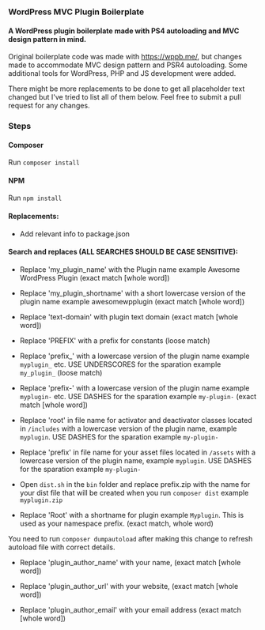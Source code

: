 ### WordPress MVC Plugin Boilerplate

#### A WordPress plugin boilerplate made with PS4 autoloading and MVC design pattern in mind. 

Original boilerplate code was made with https://wppb.me/, but changes made to accommodate MVC design pattern and PSR4 autoloading. Some additional tools for WordPress, PHP and JS development were added.

There might be more replacements to be done to get all placeholder text changed but I've tried to list all of them below. Feel free to submit a pull request for any changes.


### Steps

#### Composer

Run `composer install`

#### NPM

Run `npm install`

#### Replacements:

- Add relevant info to package.json

#### Search and replaces (ALL SEARCHES SHOULD BE CASE SENSITIVE):

- Replace 'my_plugin_name' with the Plugin name example Awesome WordPress Plugin (exact match [whole word])

- Replace 'my_plugin_shortname' with a short lowercase version of the plugin name example awesomewpplugin (exact match [whole word])

- Replace 'text-domain' with plugin text domain (exact match [whole word])

- Replace 'PREFIX' with a prefix for constants (loose match)

- Replace 'prefix_' with a lowercase version of the plugin name example `myplugin_` etc. USE UNDERSCORES for the sparation example `my_plugin_` (loose match)

- Replace 'prefix-' with a lowercase version of the plugin name example `myplugin-` etc. USE DASHES for the sparation example `my-plugin-` (exact match [whole word])

- Replace 'root' in file name for activator and deactivator classes located in `/includes` with a lowercase version of the plugin name, example `myplugin`. USE DASHES for the sparation example `my-plugin-`

- Replace 'prefix' in file name for your asset files located in `/assets` with a lowercase version of the plugin name, example `myplugin`. USE DASHES for the sparation example `my-plugin-`

- Open `dist.sh` in the `bin` folder and replace prefix.zip with the name for your dist file that will be created when you run `composer dist` example `myplugin.zip`

- Replace 'Root' with a shortname for plugin example `Myplugin`. This is used as your namespace prefix. (exact match, whole word)

You need to run `composer dumpautoload` after making this change to refresh autoload file with correct details.

- Replace 'plugin_author_name' with your name, (exact match [whole word])

- Replace 'plugin_author_url' with your website, (exact match [whole word])

- Replace 'plugin_author_email' with your email address (exact match [whole word])
